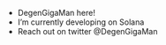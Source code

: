 - DegenGigaMan here!
- I’m currently developing on Solana
- Reach out on twitter @DegenGigaMan

<!---
DegenGigaMan/DegenGigaMan is a ✨ special ✨ repository because its `README.md` (this file) appears on your GitHub profile.
You can click the Preview link to take a look at your changes.
--->
